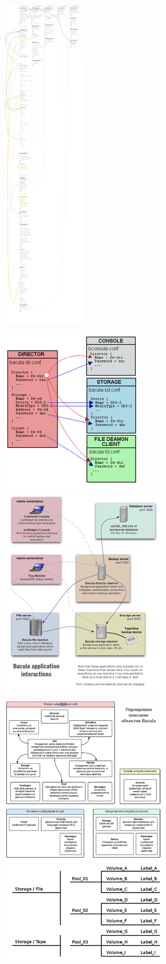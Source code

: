 ![](https://github.com/sanekmihailow/My_guide_instructions/blob/master/images/bacula.png "")

![](https://github.com/sanekmihailow/My_guide_instructions/blob/master/images/bacula_1.png "")

![](https://github.com/sanekmihailow/My_guide_instructions/blob/master/images/bacula_work1.png "")

![](https://github.com/sanekmihailow/My_guide_instructions/blob/master/images/bacula_work2.png "")

![](https://github.com/sanekmihailow/My_guide_instructions/blob/master/images/bacula_storage.png "")
